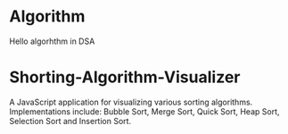 # Algorithm
Hello algorhthm in DSA
# Shorting-Algorithm-Visualizer
A JavaScript application for visualizing various sorting algorithms. Implementations include: Bubble Sort, Merge Sort, Quick Sort, Heap Sort, Selection Sort and Insertion Sort.


